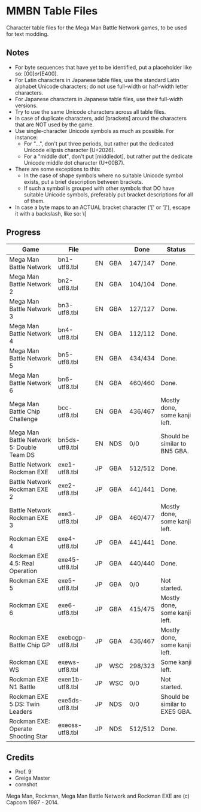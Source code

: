 MMBN Table Files
================
Character table files for the Mega Man Battle Network games, to be used for text modding.

Notes
-----
* For byte sequences that have yet to be identified, put a placeholder like so: [$00] or [$E400].
* For Latin characters in Japanese table files, use the standard Latin alphabet Unicode characters; do not use full-width or half-width letter characters.
* For Japanese characters in Japanese table files, use their full-width versions.
* Try to use the same Unicode characters across all table files.
* In case of duplicate characters, add [brackets] around the characters that are NOT used by the game.
* Use single-character Unicode symbols as much as possible. For instance:
  * For "...", don't put three periods, but rather put the dedicated Unicode ellipsis character (U+2026).
  * For a "middle dot", don't put [middledot], but rather put the dedicate Unicode middle dot character (U+00B7).
* There are some exceptions to this:
  * In the case of shape symbols where no suitable Unicode symbol exists, put a brief description between brackets.
  * If such a symbol is grouped with other symbols that DO have suitable Unicode symbols, preferably put bracket descriptions for all of them.
* In case a byte maps to an ACTUAL bracket character ('[' or ']'), escape it with a backslash, like so: \\[

Progress
--------
| Game                                      | File             |    |     | Done    | Status				|
| ----------------------------------------- | ---------------- |--- | --- | --------| --------------------------------- |
| Mega Man Battle Network                   | bn1-utf8.tbl     | EN | GBA | 147/147 | Done.				|
| Mega Man Battle Network 2                 | bn2-utf8.tbl     | EN | GBA | 104/104 | Done.				|
| Mega Man Battle Network 3                 | bn3-utf8.tbl     | EN | GBA | 127/127 | Done.				|
| Mega Man Battle Network 4                 | bn4-utf8.tbl     | EN | GBA | 112/112 | Done.				|
| Mega Man Battle Network 5                 | bn5-utf8.tbl     | EN | GBA | 434/434 | Done.				|
| Mega Man Battle Network 6                 | bn6-utf8.tbl     | EN | GBA | 460/460 | Done.				|
| Mega Man Battle Chip Challenge            | bcc-utf8.tbl     | EN | GBA | 436/467 | Mostly done, some kanji left.	|
| Mega Man Battle Network 5: Double Team DS | bn5ds-utf8.tbl   | EN | NDS | 0/0     | Should be similar to BN5 GBA.	|
| Battle Network Rockman EXE                | exe1-utf8.tbl    | JP | GBA | 512/512 | Done.				|
| Battle Network Rockman EXE 2              | exe2-utf8.tbl    | JP | GBA | 441/441 | Done.				|
| Battle Network Rockman EXE 3              | exe3-utf8.tbl    | JP | GBA | 460/477 | Mostly done, some kanji left.	|
| Rockman EXE 4                             | exe4-utf8.tbl    | JP | GBA | 441/441 | Done.				|
| Rockman EXE 4.5: Real Operation           | exe45-utf8.tbl   | JP | GBA | 440/440 | Done.				|
| Rockman EXE 5                             | exe5-utf8.tbl    | JP | GBA | 0/0     | Not started.			|
| Rockman EXE 6                             | exe6-utf8.tbl    | JP | GBA | 415/475 | Mostly done, some kanji left.	|
| Rockman EXE Battle Chip GP                | exebcgp-utf8.tbl | JP | GBA | 436/467 | Mostly done, some kanji left.	|
| Rockman EXE WS                            | exews-utf8.tbl   | JP | WSC | 298/323 | Some kanji left.			|
| Rockman EXE N1 Battle                     | exen1b-utf8.tbl  | JP | WSC | 0/0     | Not started.			|
| Rockman EXE 5 DS: Twin Leaders            | exe5ds-utf8.tbl  | JP | NDS | 0/0     | Should be similar to EXE5 GBA.	|
| Rockman EXE: Operate Shooting Star        | exeoss-utf8.tbl  | JP | NDS | 512/512 | Done.				|

Credits
-------
* Prof. 9
* Greiga Master
* cornshot

Mega Man, Rockman, Mega Man Battle Network and Rockman EXE are (c) Capcom 1987 - 2014.